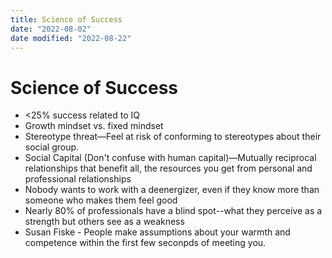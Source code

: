 ```yaml
---
title: Science of Success
date: "2022-08-02"
date modified: "2022-08-22"
---
```


# Science of Success
- <25% success related to IQ
- Growth mindset vs. fixed mindset
- Stereotype threat―Feel at risk of conforming to stereotypes about their social group.
- Social Capital (Don't confuse with human capital)―Mutually reciprocal relationships that benefit all, the resources you get from personal and professional relationships
- Nobody wants to work with a deenergizer, even if they know more than someone who makes them feel good
- Nearly 80% of professionals have a blind spot--what they perceive as a strength but others see as a weakness
- Susan Fiske - People make assumptions about your warmth and competence within the first few seconpds of meeting you.
